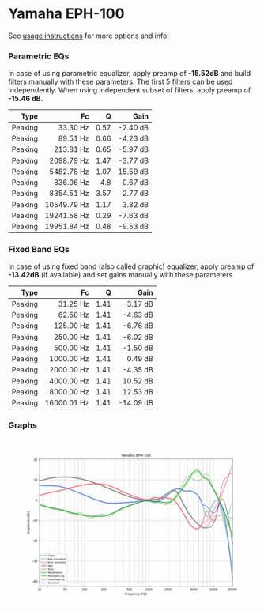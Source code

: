 # Yamaha EPH-100
See [usage instructions](https://github.com/jaakkopasanen/AutoEq#usage) for more options and info.

### Parametric EQs
In case of using parametric equalizer, apply preamp of **-15.52dB** and build filters manually
with these parameters. The first 5 filters can be used independently.
When using independent subset of filters, apply preamp of **-15.46 dB**.

| Type    | Fc          |    Q | Gain     |
|--------:|------------:|-----:|---------:|
| Peaking | 33.30 Hz    | 0.57 | -2.40 dB |
| Peaking | 89.51 Hz    | 0.66 | -4.23 dB |
| Peaking | 213.81 Hz   | 0.65 | -5.97 dB |
| Peaking | 2098.79 Hz  | 1.47 | -3.77 dB |
| Peaking | 5482.78 Hz  | 1.07 | 15.59 dB |
| Peaking | 836.06 Hz   | 4.8  | 0.67 dB  |
| Peaking | 8354.51 Hz  | 3.57 | 2.77 dB  |
| Peaking | 10549.79 Hz | 1.17 | 3.82 dB  |
| Peaking | 19241.58 Hz | 0.29 | -7.63 dB |
| Peaking | 19951.84 Hz | 0.48 | -9.53 dB |

### Fixed Band EQs
In case of using fixed band (also called graphic) equalizer, apply preamp of **-13.42dB**
(if available) and set gains manually with these parameters.

| Type    | Fc          |    Q | Gain      |
|--------:|------------:|-----:|----------:|
| Peaking | 31.25 Hz    | 1.41 | -3.17 dB  |
| Peaking | 62.50 Hz    | 1.41 | -4.63 dB  |
| Peaking | 125.00 Hz   | 1.41 | -6.76 dB  |
| Peaking | 250.00 Hz   | 1.41 | -6.02 dB  |
| Peaking | 500.00 Hz   | 1.41 | -1.50 dB  |
| Peaking | 1000.00 Hz  | 1.41 | 0.49 dB   |
| Peaking | 2000.00 Hz  | 1.41 | -4.35 dB  |
| Peaking | 4000.00 Hz  | 1.41 | 10.52 dB  |
| Peaking | 8000.00 Hz  | 1.41 | 12.53 dB  |
| Peaking | 16000.01 Hz | 1.41 | -14.09 dB |

### Graphs
![](./Yamaha%20EPH-100.png)